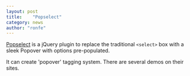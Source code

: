 ```yaml
---
layout: post
title:    "Popselect"
category: news
author: "ronfe"
---
```


[Popselect](http://jquer.in/popSelect/ ) is a jQuery plugin to replace the traditional ```<select>``` box with a sleek Popover with options pre-populated. 

It can create 'popover' tagging system. There are several demos on their sites.

